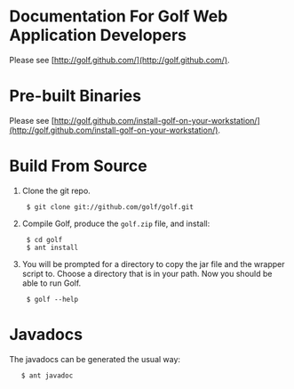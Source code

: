 Documentation For Golf Web Application Developers
=================================================

Please see [http://golf.github.com/](http://golf.github.com/).

Pre-built Binaries
==================

Please see [http://golf.github.com/install-golf-on-your-workstation/](http://golf.github.com/install-golf-on-your-workstation/).

Build From Source
=================

1. Clone the git repo.

        $ git clone git://github.com/golf/golf.git

2. Compile Golf, produce the `golf.zip` file, and install:
        
        $ cd golf
        $ ant install

3. You will be prompted for a directory to copy the jar file and the wrapper script to. Choose a directory that is in your path. Now you should be able to run Golf.

        $ golf --help

Javadocs
========

The javadocs can be generated the usual way:

       $ ant javadoc
